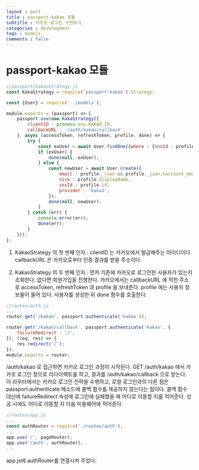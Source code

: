 ```yaml
---
layout : post
title : passport-kakao 모듈
subtitle : 카카오 로그인 구현하기
categories : development
tags : nodejs
comments : false
---
```


# passport-kakao 모듈
```javascript
//passport/kakaoStrategy.js
const KakaStrategy = require('passport-kakao').Strategy;

const {User} = require('../models');

module.exports = (passport) => {
    passport.use(new KakaStrategy({
        clientID : process.env.KAKAO_ID,
        callbackURL : '/auth/kakao/callback',
    }, async (accessToken, refreshToken, profile, done) => {
        try {
            const exUser = await User.findOne({where : {snsId : profile.id, provider : 'kakao'}});
            if (exUser) {
                done(null, exUser);
            } else {
                const newUser = await User.create({
                    email : profile._json && profile._json.kaccount_email,
                    nick : profile.displayName,
                    snsId : profile.id,
                    provider : 'kakao',
                });
                done(null, newUser);
            }
        } catch (err) {
            console.error(err);
            done(err);
        }
    }));
};
```
1. KakaoStrategy 의 첫 번째 인자 : cilentID 는 카카오에서 발급해주는 아이디이다. callbackURL 은 카카오로부터 인증 결과를 받을 주소이다.

2. KakaoStrategy 의 두 번째 인자 : 먼저 기존에 카카오로 로그인한 사용자가 있는지 조회한다. 없다면 회원가입을 진행한다. 카카오에서는 callbackURL 에 적힌 주소로 accessToken, refreshToken 과 profile 을 보내준다. profile 에는 사용자 정보들이 들어 있다. 사용자를 생성한 뒤 done 함수를 호출한다.

```javascript
//routes/auth.js
...
router.get('/kakao', passport.authenticate('kakao'));

router.get('/kakao/callback', passport.authenticate('kakao', {
    failureRedirect : '/',
}), (req, res) => {
    res.redirect('/');
});
module.exports = router;
```
/auth/kakao 로 접근하면 카카오 로그인 과정이 시작된다. GET /auth/kakao 에서 카카오 로그인 창으로 리다이렉트를 하고, 결과를 /auth/kakao/callback 으로 받는다. 이 라우터에서는 카카오 로그인 전략을 수행하고, 로컬 로그인과의 다른 점은 passport.authenticate 메소드에 콜백 함수를 제공하지 않는다는 점이다. 콜백 함수 대신에 failureRedirect 속성에 로그인에 실패했을 때 어디로 이동할 지를 적어준다. 성공 시에도 어디로 이동할 지 다음 미들웨어에 적어준다.

```javascript
//routes/app.js
...
const authRouter = require('./routes/auth');
...
app.use('/', pageRouter);
app.use('/auth', authRouter);
...
```
app.js에 authRouter를 연결시켜 주었다.